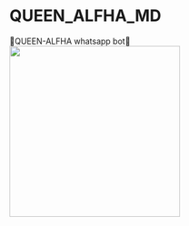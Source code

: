 #  QUEEN_ALFHA_MD
👸QUEEN-ALFHA whatsapp bot👸
<img src="https://i.ibb.co/xgw4Fs6/20241013-212154.jpg" width="300" height="300">
</div>
